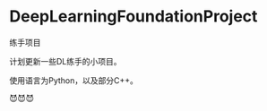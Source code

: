 # DeepLearningFoundationProject
练手项目

计划更新一些DL练手的小项目。

使用语言为Python，以及部分C++。

:smiling_imp::smiling_imp::smiling_imp:
